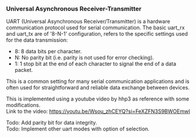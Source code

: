 ### Universal Asynchronous Receiver-Transmitter
UART (Universal Asynchronous Receiver/Transmitter) is a hardware communication protocol used for serial communication. The basic uart_rx and uart_tx are of '8-N-1' configuration, refers to the specific settings used for the data transmission:

- 8: 8 data bits per character.
- N: No parity bit (i.e. parity is not used for error checking).
- 1: 1 stop bit at the end of each character to signal the end of a data packet.

This is a common setting for many serial communication applications and is often used for straightforward and reliable data exchange between devices.

This is implemented using a youtube video by hhp3 as reference with some modifications.  
Link to the video: https://youtu.be/Wsou_zhCEYQ?si=FeXZFN3S9BWOEmwI

Todo: Add parity bit for data integrity.  
Todo: Implement other uart modes with option of selection.
